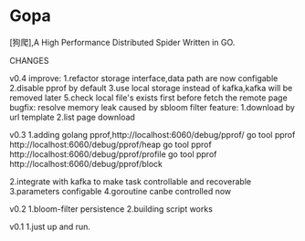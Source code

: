 # Gopa #
[狗爬],A High Performance Distributed  Spider Written in GO.

CHANGES

v0.4
improve:
1.refactor storage interface,data path are now configable
2.disable pprof by default
3.use local storage instead of kafka,kafka will be removed later
5.check local file's exists first before fetch the remote page
bugfix:
resolve memory leak caused by sbloom filter
feature:
1.download by url template
2.list page download

v0.3
1.adding golang pprof,http://localhost:6060/debug/pprof/
    go tool pprof http://localhost:6060/debug/pprof/heap
    go tool pprof http://localhost:6060/debug/pprof/profile
    go tool pprof http://localhost:6060/debug/pprof/block

2.integrate with kafka to make task controllable and recoverable
3.parameters configable
4.goroutine canbe controlled now


v0.2
1.bloom-filter persistence
2.building script works

v0.1
1.just up and run.


